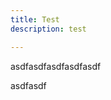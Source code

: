 ```yaml
---
title: Test
description: test

---
```



asdfasdfasdfasdfasdf


<Partial file="certification/certification-what-is-webops.md" />


asdfasdf

